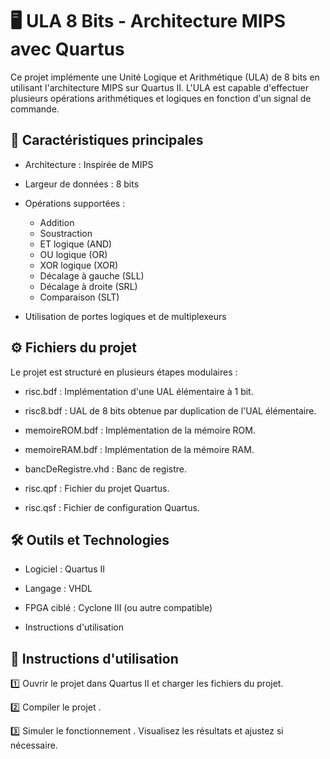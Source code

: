 
# 🖥️ ULA 8 Bits - Architecture MIPS avec Quartus

Ce projet implémente une Unité Logique et Arithmétique (ULA) de 8 bits en utilisant l'architecture MIPS sur Quartus II. L'ULA est capable d'effectuer plusieurs opérations arithmétiques et logiques en fonction d'un signal de commande.

## 📌 Caractéristiques principales
- Architecture : Inspirée de MIPS

- Largeur de données : 8 bits

- Opérations supportées :
    - Addition  
    - Soustraction  
    - ET logique (AND)  
    - OU logique (OR)  
    - XOR logique (XOR)  
    - Décalage à gauche (SLL)  
    - Décalage à droite (SRL)  
    - Comparaison (SLT)  
- Utilisation de portes logiques et de multiplexeurs
## ⚙️ Fichiers du projet
Le projet est structuré en plusieurs étapes modulaires :

- risc.bdf : Implémentation d'une UAL élémentaire à 1 bit.

- risc8.bdf : UAL de 8 bits obtenue par duplication de l'UAL élémentaire.

- memoireROM.bdf : Implémentation de la mémoire ROM.

- memoireRAM.bdf : Implémentation de la mémoire RAM.

- bancDeRegistre.vhd : Banc de registre.

- risc.qpf : Fichier du projet Quartus.

- risc.qsf : Fichier de configuration Quartus.

## 🛠️ Outils et Technologies

- Logiciel : Quartus II

- Langage : VHDL

- FPGA ciblé : Cyclone III (ou autre compatible)

- Instructions d'utilisation
## 🚀 Instructions d'utilisation

1️⃣ Ouvrir le projet dans Quartus II et charger les fichiers du projet.

2️⃣ Compiler le projet .

3️⃣ Simuler le fonctionnement . Visualisez les résultats et ajustez si nécessaire.
